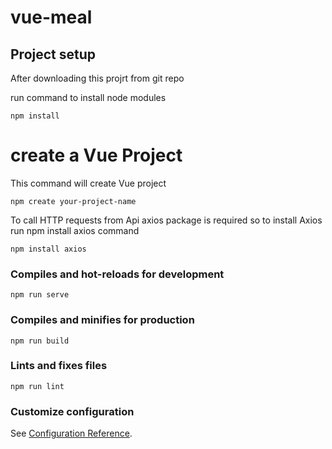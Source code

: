 # vue-meal

## Project setup
After downloading this projrt from git repo

run command to install node modules
```
npm install
```

# create a Vue Project 
 
This command will create Vue project
```
npm create your-project-name
```

To call   HTTP requests from  Api axios package is required so to install Axios  run  npm install axios  command
```
npm install axios
```

### Compiles and hot-reloads for development
```
npm run serve
```

### Compiles and minifies for production
```
npm run build
```

### Lints and fixes files
```
npm run lint
```

### Customize configuration
See [Configuration Reference](https://cli.vuejs.org/config/).
